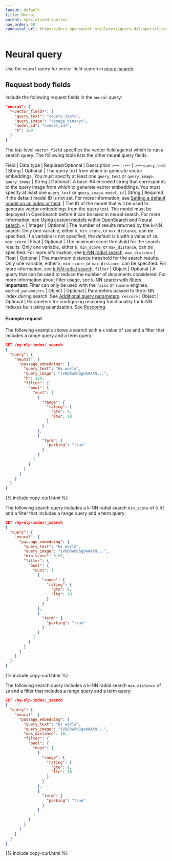 ```yaml
---
layout: default
title: Neural
parent: Specialized queries
nav_order: 50
canonical_url: https://docs.opensearch.org/latest/query-dsl/specialized/neural/
---
```


# Neural query

Use the `neural` query for vector field search in [neural search]({{site.url}}{{site.baseurl}}/search-plugins/neural-search/). 

## Request body fields

Include the following request fields in the `neural` query:

```json
"neural": {
  "<vector_field>": {
    "query_text": "<query_text>",
    "query_image": "<image_binary>",
    "model_id": "<model_id>",
    "k": 100
  }
}
```

The top-level `vector_field` specifies the vector field against which to run a search query. The following table lists the other neural query fields.

Field | Data type | Required/Optional | Description
:--- | :--- | :--- 
`query_text` | String | Optional | The query text from which to generate vector embeddings. You must specify at least one `query_text` or `query_image`.
`query_image` | String | Optional | A base-64 encoded string that corresponds to the query image from which to generate vector embeddings. You must specify at least one `query_text` or `query_image`.
`model_id` | String | Required if the default model ID is not set. For more information, see [Setting a default model on an index or field]({{site.url}}{{site.baseurl}}/search-plugins/neural-text-search/#setting-a-default-model-on-an-index-or-field). | The ID of the model that will be used to generate vector embeddings from the query text. The model must be deployed in OpenSearch before it can be used in neural search. For more information, see [Using custom models within OpenSearch]({{site.url}}{{site.baseurl}}/ml-commons-plugin/using-ml-models/) and [Neural search]({{site.url}}{{site.baseurl}}/search-plugins/neural-search/).
`k` | Integer | Optional | The number of results returned by the k-NN search. Only one variable, either `k`, `min_score`, or `max_distance`, can be specified. If a variable is not specified, the default is `k` with a value of `10`.
`min_score` | Float | Optional | The minimum score threshold for the search results. Only one variable, either `k`, `min_score`, or `max_distance`, can be specified. For more information, see [k-NN radial search]({{site.url}}{{site.baseurl}}/search-plugins/knn/radial-search-knn/).
`max_distance` | Float | Optional | The maximum distance threshold for the search results. Only one variable, either `k`, `min_score`, or `max_distance`, can be specified. For more information, see [k-NN radial search]({{site.url}}{{site.baseurl}}/search-plugins/knn/radial-search-knn/).
`filter` | Object | Optional | A query that can be used to reduce the number of documents considered. For more information about filter usage, see [k-NN search with filters]({{site.url}}{{site.baseurl}}/search-plugins/knn/filter-search-knn/). **Important**: Filter can only be used with the `faiss` or `lucene` engines.
`method_parameters` | Object | Optional | Parameters passed to the k-NN index during search. See [Additional query parameters]({{site.url}}{{site.baseurl}}/search-plugins/knn/approximate-knn/#additional-query-parameters).
`rescore` | Object | Optional | Parameters for configuring rescoring functionality for k-NN indexes built using quantization. See [Rescoring]({{site.url}}{{site.baseurl}}/search-plugins/knn/approximate-knn/#rescoring-quantized-results-using-full-precision). 

#### Example request

The following example shows a search with a `k` value of `100` and a filter that includes a range query and a term query:

```json
GET /my-nlp-index/_search
{
  "query": {
    "neural": {
      "passage_embedding": {
        "query_text": "Hi world",
        "query_image": "iVBORw0KGgoAAAAN...",
        "k": 100,
        "filter": {
          "bool": {
            "must": [
              {
                "range": {
                  "rating": {
                    "gte": 8,
                    "lte": 10
                  }
                }
              },
              {
                "term": {
                  "parking": "true"
                }
              }
            ]
          }
        }
      }
    }
  }
}
```
{% include copy-curl.html %}

The following search query includes a k-NN radial search `min_score` of `0.95` and a filter that includes a range query and a term query:

```json
GET /my-nlp-index/_search
{
  "query": {
    "neural": {
      "passage_embedding": {
        "query_text": "Hi world",
        "query_image": "iVBORw0KGgoAAAAN...",
        "min_score": 0.95,
        "filter": {
          "bool": {
            "must": [
              {
                "range": {
                  "rating": {
                    "gte": 8,
                    "lte": 10
                  }
                }
              },
              {
                "term": {
                  "parking": "true"
                }
              }
            ]
          }
        }
      }
    }
  }
}
```
{% include copy-curl.html %}

The following search query includes a k-NN radial search `max_distance` of `10` and a filter that includes a range query and a term query:

```json
GET /my-nlp-index/_search
{
  "query": {
    "neural": {
      "passage_embedding": {
        "query_text": "Hi world",
        "query_image": "iVBORw0KGgoAAAAN...",
        "max_distance": 10,
        "filter": {
          "bool": {
            "must": [
              {
                "range": {
                  "rating": {
                    "gte": 8,
                    "lte": 10
                  }
                }
              },
              {
                "term": {
                  "parking": "true"
                }
              }
            ]
          }
        }
      }
    }
  }
}
```
{% include copy-curl.html %}
